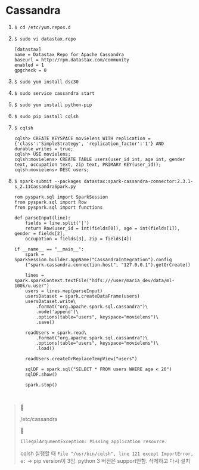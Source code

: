 # Cassandra

1. `$ cd /etc/yum.repos.d`

2. `$ sudo vi datastax.repo`

   ```
   [datastax]
   name = Datastax Repo for Apache Cassandra
   baseurl = http://rpm.datastax.com/community
   enabled = 1
   gpgcheck = 0
   ```

3. `$ sudo yum install dsc30`

4. `$ sudo service cassandra start`

5. `$ sudo yum install python-pip`

6. `$ sudo pip install cqlsh`

7. `$ cqlsh`

   ```cassandra
   cqlsh> CREATE KEYSPACE movielens WITH replication = {'class':'SimpleStrategy', 'replication_factor':'1'} AND durable_writes = true;
   cqlsh> USE movielens;
   cqlsh:movielens> CREATE TABLE users(user_id int, age int, gender text, occupation text, zip text, PRIMARY KEY(user_id));
   cqlsh:movielens> DESC users;
   ```

8. `$ spark-submit --packages datastax:spark-cassandra-connector:2.3.1-s_2.11CassandraSpark.py`

   ```spark
   rom pyspark.sql import SparkSession
   from pyspark.sql import Row
   from pyspark.sql import functions
   
   def parseInput(line):
       fields = line.split('|')
       return Row(user_id = int(fields[0]), age = int(fields[1]), gender = fields[2],
       occupation = fields[3], zip = fields[4])
   
   if __name__ == "__main__":
       spark = SparkSession.builder.appName("CassandraIntegration").config
       ("spark.cassandra.connection.host", "127.0.0.1").getOrCreate()
   
       lines = spark.sparkContext.textFile("hdfs:///user/maria_dev/data/ml-100k/u.user")
       users = lines.map(parseInput)
       usersDataset = spark.createDataFrame(users)
       usersDataset.write\
           .format("org.apache.spark.sql.cassandra")\
           .mode('append')\
           .options(table="users", keyspace="movielens")\
           .save()
   
       readUsers = spark.read\
           .format("org.apache.spark.sql.cassandra")\
           .options(table="users", keyspace="movielens")\
           .load()
   
       readUsers.createOrReplaceTempView("users")
   
       sqlDF = spark.sql("SELECT * FROM users WHERE age < 20")
       sqlDF.show()
   
       spark.stop()
   ```

<br/>

> :memo:
>
> /etc/cassandra
>
> :bug:
>
> `IllegalArgumentException: Missing application resource.`
>
> cqlsh 실행할 때 `File "/usr/bin/cqlsh", line 121 except ImportError, e:` -> pip version이 3임. python 3 버전은 support안함. 삭제하고 다시 설치

